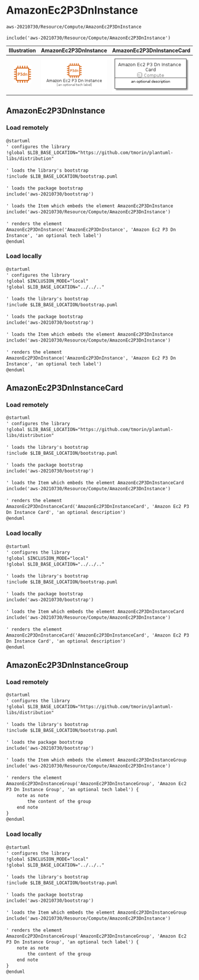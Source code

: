 # AmazonEc2P3DnInstance


```text
aws-20210730/Resource/Compute/AmazonEc2P3DnInstance
```

```text
include('aws-20210730/Resource/Compute/AmazonEc2P3DnInstance')
```



| Illustration | AmazonEc2P3DnInstance | AmazonEc2P3DnInstanceCard | AmazonEc2P3DnInstanceGroup |
| :---: | :---: | :---: | :---: |
| ![illustration for Illustration](../../../aws-20210730/Resource/Compute/AmazonEc2P3DnInstance.png) | ![illustration for AmazonEc2P3DnInstance](../../../aws-20210730/Resource/Compute/AmazonEc2P3DnInstance.Local.png) | ![illustration for AmazonEc2P3DnInstanceCard](../../../aws-20210730/Resource/Compute/AmazonEc2P3DnInstanceCard.Local.png) | ![illustration for AmazonEc2P3DnInstanceGroup](../../../aws-20210730/Resource/Compute/AmazonEc2P3DnInstanceGroup.Local.png) |




## AmazonEc2P3DnInstance

### Load remotely
```plantuml
@startuml
' configures the library
!global $LIB_BASE_LOCATION="https://github.com/tmorin/plantuml-libs/distribution"

' loads the library's bootstrap
!include $LIB_BASE_LOCATION/bootstrap.puml

' loads the package bootstrap
include('aws-20210730/bootstrap')

' loads the Item which embeds the element AmazonEc2P3DnInstance
include('aws-20210730/Resource/Compute/AmazonEc2P3DnInstance')

' renders the element
AmazonEc2P3DnInstance('AmazonEc2P3DnInstance', 'Amazon Ec2 P3 Dn Instance', 'an optional tech label')
@enduml
```

### Load locally
```plantuml
@startuml
' configures the library
!global $INCLUSION_MODE="local"
!global $LIB_BASE_LOCATION="../../.."

' loads the library's bootstrap
!include $LIB_BASE_LOCATION/bootstrap.puml

' loads the package bootstrap
include('aws-20210730/bootstrap')

' loads the Item which embeds the element AmazonEc2P3DnInstance
include('aws-20210730/Resource/Compute/AmazonEc2P3DnInstance')

' renders the element
AmazonEc2P3DnInstance('AmazonEc2P3DnInstance', 'Amazon Ec2 P3 Dn Instance', 'an optional tech label')
@enduml
```

## AmazonEc2P3DnInstanceCard

### Load remotely
```plantuml
@startuml
' configures the library
!global $LIB_BASE_LOCATION="https://github.com/tmorin/plantuml-libs/distribution"

' loads the library's bootstrap
!include $LIB_BASE_LOCATION/bootstrap.puml

' loads the package bootstrap
include('aws-20210730/bootstrap')

' loads the Item which embeds the element AmazonEc2P3DnInstanceCard
include('aws-20210730/Resource/Compute/AmazonEc2P3DnInstance')

' renders the element
AmazonEc2P3DnInstanceCard('AmazonEc2P3DnInstanceCard', 'Amazon Ec2 P3 Dn Instance Card', 'an optional description')
@enduml
```

### Load locally
```plantuml
@startuml
' configures the library
!global $INCLUSION_MODE="local"
!global $LIB_BASE_LOCATION="../../.."

' loads the library's bootstrap
!include $LIB_BASE_LOCATION/bootstrap.puml

' loads the package bootstrap
include('aws-20210730/bootstrap')

' loads the Item which embeds the element AmazonEc2P3DnInstanceCard
include('aws-20210730/Resource/Compute/AmazonEc2P3DnInstance')

' renders the element
AmazonEc2P3DnInstanceCard('AmazonEc2P3DnInstanceCard', 'Amazon Ec2 P3 Dn Instance Card', 'an optional description')
@enduml
```

## AmazonEc2P3DnInstanceGroup

### Load remotely
```plantuml
@startuml
' configures the library
!global $LIB_BASE_LOCATION="https://github.com/tmorin/plantuml-libs/distribution"

' loads the library's bootstrap
!include $LIB_BASE_LOCATION/bootstrap.puml

' loads the package bootstrap
include('aws-20210730/bootstrap')

' loads the Item which embeds the element AmazonEc2P3DnInstanceGroup
include('aws-20210730/Resource/Compute/AmazonEc2P3DnInstance')

' renders the element
AmazonEc2P3DnInstanceGroup('AmazonEc2P3DnInstanceGroup', 'Amazon Ec2 P3 Dn Instance Group', 'an optional tech label') {
    note as note
        the content of the group
    end note
}
@enduml
```

### Load locally
```plantuml
@startuml
' configures the library
!global $INCLUSION_MODE="local"
!global $LIB_BASE_LOCATION="../../.."

' loads the library's bootstrap
!include $LIB_BASE_LOCATION/bootstrap.puml

' loads the package bootstrap
include('aws-20210730/bootstrap')

' loads the Item which embeds the element AmazonEc2P3DnInstanceGroup
include('aws-20210730/Resource/Compute/AmazonEc2P3DnInstance')

' renders the element
AmazonEc2P3DnInstanceGroup('AmazonEc2P3DnInstanceGroup', 'Amazon Ec2 P3 Dn Instance Group', 'an optional tech label') {
    note as note
        the content of the group
    end note
}
@enduml
```

